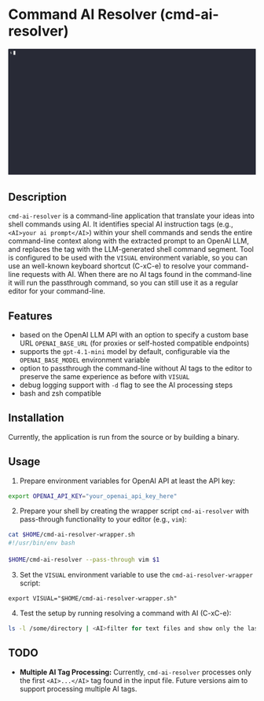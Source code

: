 # Command AI Resolver (cmd-ai-resolver)

![demo](demo.gif)

## Description

`cmd-ai-resolver` is a command-line application that translate your ideas into shell commands using AI. It identifies
special AI instruction tags (e.g., `<AI>your ai prompt</AI>`) within your shell commands and sends the entire
command-line context along with the extracted prompt to an OpenAI LLM, and replaces the tag with the LLM-generated
shell command segment. Tool is configured to be used with the `VISUAL` environment variable, so you can use
an well-known keyboard shortcut (C-xC-e) to resolve your command-line requests with AI. When there are no AI tags found
in the command-line it will run the passthrough command, so you can still use it as a regular editor for
your command-line.

## Features

- based on the OpenAI LLM API with an option to specify a custom base URL `OPENAI_BASE_URL` (for proxies or self-hosted compatible endpoints)
- supports the `gpt-4.1-mini` model by default, configurable via the `OPENAI_BASE_MODEL` environment variable
- option to passthrough the command-line without AI tags to the editor to preserve the same experience as before with `VISUAL`
- debug logging support with `-d` flag to see the AI processing steps
- bash and zsh compatible

## Installation

Currently, the application is run from the source or by building a binary.

## Usage

1. Prepare environment variables for OpenAI API at least the API key:

```bash
export OPENAI_API_KEY="your_openai_api_key_here"
```

2. Prepare your shell by creating the wrapper script `cmd-ai-resolver` with pass-through functionality to your editor (e.g., `vim`):

```bash
cat $HOME/cmd-ai-resolver-wrapper.sh
#!/usr/bin/env bash

$HOME/cmd-ai-resolver --pass-through vim $1
```

3. Set the `VISUAL` environment variable to use the `cmd-ai-resolver-wrapper` script:

```
export VISUAL="$HOME/cmd-ai-resolver-wrapper.sh"
```

4. Test the setup by running resolving a command with AI (C-xC-e):

```bash
ls -l /some/directory | <AI>filter for text files and show only the last 5 entries</AI>
```

## TODO

-   **Multiple AI Tag Processing:** Currently, `cmd-ai-resolver` processes only the first `<AI>...</AI>` tag found in the input file. Future versions aim to support processing multiple AI tags.
